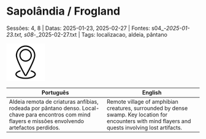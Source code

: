 
# Sapolândia / Frogland

Sessões: 4, 8 | Datas: 2025-01-23, 2025-02-27 | Fontes: s04_-_2025-01-23.txt, s08_-_2025-02-27.txt | Tags: localizacao, aldeia, pântano

![Sapolândia](../../../assets/location/location_blank.png)

| Português | English |
|-----------|---------|
| Aldeia remota de criaturas anfíbias, rodeada por pântano denso. Local-chave para encontros com mind flayers e missões envolvendo artefactos perdidos. | Remote village of amphibian creatures, surrounded by dense swamp. Key location for encounters with mind flayers and quests involving lost artifacts. |

